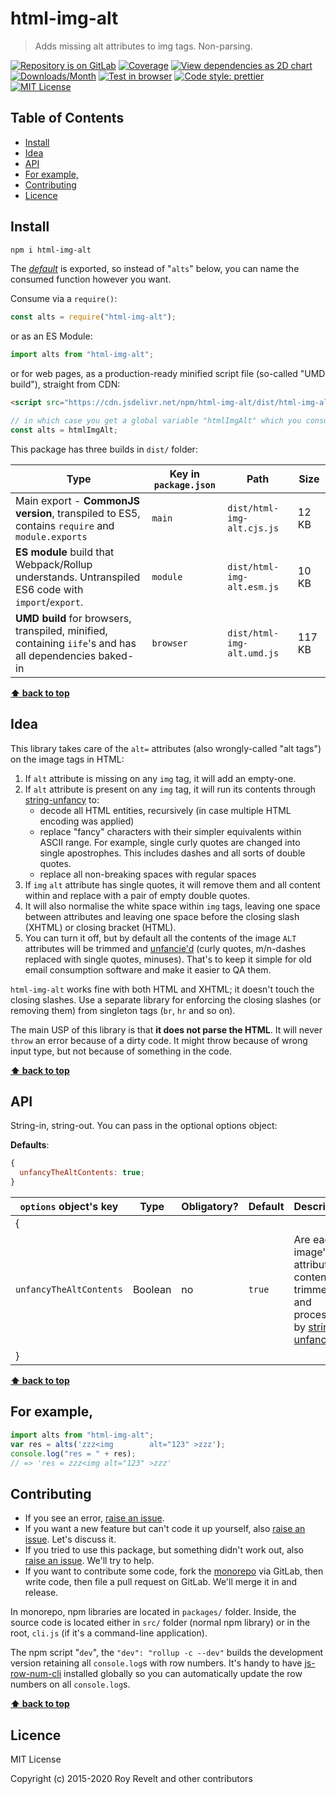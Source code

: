 # html-img-alt

> Adds missing alt attributes to img tags. Non-parsing.

[![Repository is on GitLab][gitlab-img]][gitlab-url]
[![Coverage][cov-img]][cov-url]
[![View dependencies as 2D chart][deps2d-img]][deps2d-url]
[![Downloads/Month][downloads-img]][downloads-url]
[![Test in browser][runkit-img]][runkit-url]
[![Code style: prettier][prettier-img]][prettier-url]
[![MIT License][license-img]][license-url]

## Table of Contents

- [Install](#install)
- [Idea](#idea)
- [API](#api)
- [For example,](#for-example)
- [Contributing](#contributing)
- [Licence](#licence)

## Install

```bash
npm i html-img-alt
```

The [_default_](https://exploringjs.com/es6/ch_modules.html#_default-exports-one-per-module) is exported, so instead of "`alts`" below, you can name the consumed function however you want.

Consume via a `require()`:

```js
const alts = require("html-img-alt");
```

or as an ES Module:

```js
import alts from "html-img-alt";
```

or for web pages, as a production-ready minified script file (so-called "UMD build"), straight from CDN:

```html
<script src="https://cdn.jsdelivr.net/npm/html-img-alt/dist/html-img-alt.umd.js"></script>
```

```js
// in which case you get a global variable "htmlImgAlt" which you consume like this:
const alts = htmlImgAlt;
```

This package has three builds in `dist/` folder:

| Type                                                                                                    | Key in `package.json` | Path                       | Size   |
| ------------------------------------------------------------------------------------------------------- | --------------------- | -------------------------- | ------ |
| Main export - **CommonJS version**, transpiled to ES5, contains `require` and `module.exports`          | `main`                | `dist/html-img-alt.cjs.js` | 12 KB  |
| **ES module** build that Webpack/Rollup understands. Untranspiled ES6 code with `import`/`export`.      | `module`              | `dist/html-img-alt.esm.js` | 10 KB  |
| **UMD build** for browsers, transpiled, minified, containing `iife`'s and has all dependencies baked-in | `browser`             | `dist/html-img-alt.umd.js` | 117 KB |

**[⬆ back to top](#)**

## Idea

This library takes care of the `alt=` attributes (also wrongly-called "alt tags") on the image tags in HTML:

1. If `alt` attribute is missing on any `img` tag, it will add an empty-one.
2. If `alt` attribute is present on any `img` tag, it will run its contents through [string-unfancy](https://gitlab.com/codsen/codsen/tree/master/packages/string-unfancy/) to:
   - decode all HTML entities, recursively (in case multiple HTML encoding was applied)
   - replace "fancy" characters with their simpler equivalents within ASCII range. For example, single curly quotes are changed into single apostrophes. This includes dashes and all sorts of double quotes.
   - replace all non-breaking spaces with regular spaces
3. If `img` `alt` attribute has single quotes, it will remove them and all content within and replace with a pair of empty double quotes.
4. It will also normalise the white space within `img` tags, leaving one space between attributes and leaving one space before the closing slash (XHTML) or closing bracket (HTML).
5. You can turn it off, but by default all the contents of the image `ALT` attributes will be trimmed and [unfancie'd](https://gitlab.com/codsen/codsen/tree/master/packages/string-unfancy/) (curly quotes, m/n-dashes replaced with single quotes, minuses). That's to keep it simple for old email consumption software and make it easier to QA them.

`html-img-alt` works fine with both HTML and XHTML; it doesn't touch the closing slashes. Use a separate library for enforcing the closing slashes (or removing them) from singleton tags (`br`, `hr` and so on).

The main USP of this library is that **it does not parse the HTML**. It will never `throw` an error because of a dirty code. It might throw because of wrong input type, but not because of something in the code.

**[⬆ back to top](#)**

## API

String-in, string-out. You can pass in the optional options object:

**Defaults**:

```js
{
  unfancyTheAltContents: true;
}
```

| `options` object's key  | Type    | Obligatory? | Default | Description                                                                                                                                                 |
| ----------------------- | ------- | ----------- | ------- | ----------------------------------------------------------------------------------------------------------------------------------------------------------- |
| {                       |         |             |         |
| `unfancyTheAltContents` | Boolean | no          | `true`  | Are each image's `alt` attributes contents trimmed and processed by [string-unfancy](https://gitlab.com/codsen/codsen/tree/master/packages/string-unfancy/) |
| }                       |         |             |         |

**[⬆ back to top](#)**

## For example,

```js
import alts from "html-img-alt";
var res = alts('zzz<img        alt="123" >zzz');
console.log("res = " + res);
// => 'res = zzz<img alt="123" >zzz'
```

## Contributing

- If you see an error, [raise an issue](<https://gitlab.com/codsen/codsen/issues/new?issue[title]=html-img-alt%20package%20-%20put%20title%20here&issue[description]=**Which%20package%20is%20this%20issue%20for**%3A%20%0Ahtml-img-alt%0A%0A**Describe%20the%20issue%20(if%20necessary)**%3A%20%0A%0A%0A%2Fassign%20%40revelt>).
- If you want a new feature but can't code it up yourself, also [raise an issue](<https://gitlab.com/codsen/codsen/issues/new?issue[title]=html-img-alt%20package%20-%20put%20title%20here&issue[description]=**Which%20package%20is%20this%20issue%20for**%3A%20%0Ahtml-img-alt%0A%0A**Describe%20the%20issue%20(if%20necessary)**%3A%20%0A%0A%0A%2Fassign%20%40revelt>). Let's discuss it.
- If you tried to use this package, but something didn't work out, also [raise an issue](<https://gitlab.com/codsen/codsen/issues/new?issue[title]=html-img-alt%20package%20-%20put%20title%20here&issue[description]=**Which%20package%20is%20this%20issue%20for**%3A%20%0Ahtml-img-alt%0A%0A**Describe%20the%20issue%20(if%20necessary)**%3A%20%0A%0A%0A%2Fassign%20%40revelt>). We'll try to help.
- If you want to contribute some code, fork the [monorepo](https://gitlab.com/codsen/codsen/) via GitLab, then write code, then file a pull request on GitLab. We'll merge it in and release.

In monorepo, npm libraries are located in `packages/` folder. Inside, the source code is located either in `src/` folder (normal npm library) or in the root, `cli.js` (if it's a command-line application).

The npm script "`dev`", the `"dev": "rollup -c --dev"` builds the development version retaining all `console.log`s with row numbers. It's handy to have [js-row-num-cli](https://www.npmjs.com/package/js-row-num-cli) installed globally so you can automatically update the row numbers on all `console.log`s.

**[⬆ back to top](#)**

## Licence

MIT License

Copyright (c) 2015-2020 Roy Revelt and other contributors

[gitlab-img]: https://img.shields.io/badge/repo-on%20GitLab-brightgreen.svg?style=flat-square
[gitlab-url]: https://gitlab.com/codsen/codsen/tree/master/packages/html-img-alt
[cov-img]: https://img.shields.io/badge/coverage-100%25-brightgreen.svg?style=flat-square
[cov-url]: https://gitlab.com/codsen/codsen/tree/master/packages/html-img-alt
[deps2d-img]: https://img.shields.io/badge/deps%20in%202D-see_here-08f0fd.svg?style=flat-square
[deps2d-url]: http://npm.anvaka.com/#/view/2d/html-img-alt
[downloads-img]: https://img.shields.io/npm/dm/html-img-alt.svg?style=flat-square
[downloads-url]: https://npmcharts.com/compare/html-img-alt
[runkit-img]: https://img.shields.io/badge/runkit-test_in_browser-a853ff.svg?style=flat-square
[runkit-url]: https://npm.runkit.com/html-img-alt
[prettier-img]: https://img.shields.io/badge/code_style-prettier-ff69b4.svg?style=flat-square
[prettier-url]: https://prettier.io
[license-img]: https://img.shields.io/badge/licence-MIT-51c838.svg?style=flat-square
[license-url]: https://gitlab.com/codsen/codsen/blob/master/LICENSE
